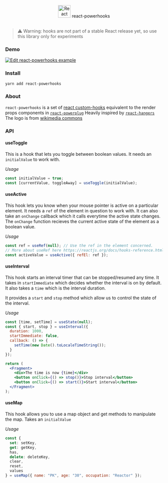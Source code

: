 <div align="center">
  <img src="/hook.png" height="40px" alt="React PowerHooks" />
  <span fontSize='20px'> react-powerhooks </span>
</div>

<br />

> ⚠️ Warning: hooks are not part of a stable React release yet, so use this library only for experiments

### Demo

[![Edit react-powerhooks example](https://codesandbox.io/static/img/play-codesandbox.svg)](https://codesandbox.io/s/j31y1l90m3)

### Install

```bash
yarn add react-powerhooks
```

### About

`react-powerhooks` is a set of [react custom-hooks](https://reactjs.org/docs/hooks-custom.html) equivalent to the render props components in [`react-powerplug`](https://github.com/renatorib/react-powerplug)
Heavily inspired by [`react-hangers`](https://github.com/kitze/react-hanger)
The logo is from [wikimedia commons](https://commons.wikimedia.org/wiki/File:OCR_hook.svg)

### API

#### useToggle

This is a hook that lets you toggle between boolean values.
It needs an `initialValue` to work with.

_Usage_

```jsx
const initialValue = true;
const [currentValue, toggleAway] = useToggle(initialValue);
```

#### useActive

This hook lets you know when your mouse pointer is active on a particular element.
It needs a `ref` of the element in question to work with. It can also take an `onChange` callback which it calls everytime the active state changes. The `onChange` function recieves the current active state of the element as a boolean value.

_Usage_

```jsx
const ref = useRef(null); // Use the ref in the element concerned.
// More about useRef here https://reactjs.org/docs/hooks-reference.html#useref
const activeValue = useActive({ refEl: ref });
```

#### useInterval

This hook starts an interval timer that can be stopped/resumed any time.
It takes in `startImmediate` which decides whether the interval is on by default.
It also takes a `time` which is the interval duration.

It provides a `start` and `stop` method which allow us to control the state of the interval.

_Usage_

```jsx
const [time, setTime] = useState(null);
const { start, stop } = useInterval({
  duration: 1000,
  startImmediate: false,
  callback: () => {
    setTime(new Date().toLocaleTimeString());
  }
});

return (
  <Fragment>
    <div>The time is now {time}</div>
    <button onClick={() => stop()}>Stop interval</button>
    <button onClick={() => start()}>Start interval</button>
  </Fragment>
);
```

#### useMap

This hook allows you to use a map object and get methods to manipulate the map.
Takes an `initialValue`

_Usage_

```jsx
const {
  set: setKey,
  get: getKey,
  has,
  delete: deleteKey,
  clear,
  reset,
  values
} = useMap({ name: "PK", age: "30", occupation: "Reactor" });
```
